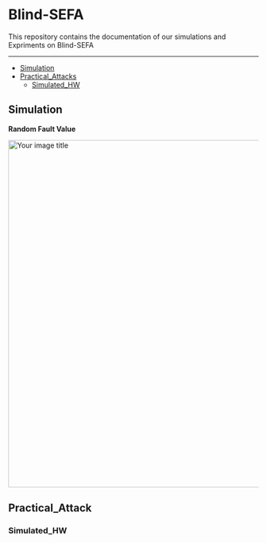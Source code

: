 # Blind-SEFA


This repository contains the documentation of our simulations and Expriments on Blind-SEFA

---

* [Simulation](https://github.com/Navidvafaei/Blind-sefa#simulation)
* [Practical_Attacks](https://github.com/Navidvafaei/Blind-sefa/tree/main/Practical)
  * [Simulated_HW](https://github.com/Navidvafaei/Blind-sefa/tree/main/Practical/Simulation)


## Simulation
**Random Fault Value**


 
 <img src="https://user-images.githubusercontent.com/30938963/199026183-dd10d4a7-6fd3-4711-8d65-10e594688304.png" alt="Your image title" width="700"/>


## Practical_Attack


### Simulated_HW






